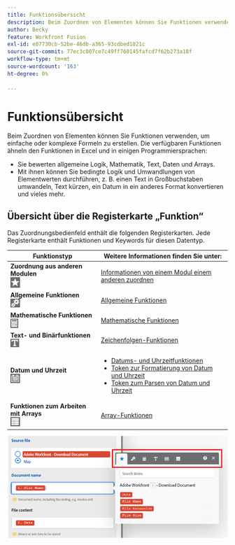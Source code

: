 ```yaml
---
title: Funktionsübersicht
description: Beim Zuordnen von Elementen können Sie Funktionen verwenden, um einfache oder komplexe Formeln zu erstellen.
author: Becky
feature: Workfront Fusion
exl-id: e07730cb-52be-46db-a365-93cdbed1021c
source-git-commit: 77ec3c007ce7c49ff760145fafcd7f62b273a18f
workflow-type: tm+mt
source-wordcount: '163'
ht-degree: 0%

---
```


# Funktionsübersicht

Beim Zuordnen von Elementen können Sie Funktionen verwenden, um einfache oder komplexe Formeln zu erstellen. Die verfügbaren Funktionen ähneln den Funktionen in Excel und in einigen Programmiersprachen:

* Sie bewerten allgemeine Logik, Mathematik, Text, Daten und Arrays.
* Mit ihnen können Sie bedingte Logik und Umwandlungen von Elementwerten durchführen, z. B. einen Text in Großbuchstaben umwandeln, Text kürzen, ein Datum in ein anderes Format konvertieren und vieles mehr.

## Übersicht über die Registerkarte „Funktion“

Das Zuordnungsbedienfeld enthält die folgenden Registerkarten. Jede Registerkarte enthält Funktionen und Keywords für diesen Datentyp.

| Funktionstyp | Weitere Informationen finden Sie unter: |
|---|---|
| **Zuordnung aus anderen Modulen**<br>![](assets/toolbar-icon-functions-you-map-from-other-modules.png) | [Informationen von einem Modul einem anderen zuordnen](/help/workfront-fusion/create-scenarios/map-data/map-data-from-one-to-another.md) |
| **Allgemeine Funktionen**<br>![](assets/toolbar-icon-general-function.png) | [Allgemeine Funktionen](/help/workfront-fusion/references/mapping-panel/functions/general-functions.md) |
| **Mathematische Funktionen**<br>![](assets/toolbar-icon-math-functions.png) | [Mathematische Funktionen](/help/workfront-fusion/references/mapping-panel/functions/math-functions.md) |
| **Text- und Binärfunktionen**<br>![](assets/toolbar-icon-text&binary-functions.png) | [Zeichenfolgen-Funktionen](/help/workfront-fusion/references/mapping-panel/functions/string-functions.md) |
| **Datum und Uhrzeit** <br> ![](assets/toolbar-icon-date&time-functions.png) | <ul><li>[Datums- und Uhrzeitfunktionen](/help/workfront-fusion/references/mapping-panel/functions/date-and-time-functions.md)</li><li>[Token zur Formatierung von Datum und Uhrzeit](/help/workfront-fusion/references/mapping-panel/functions/tokens-for-date-and-time-formatting.md)</li><li> [Token zum Parsen von Datum und Uhrzeit](/help/workfront-fusion/references/mapping-panel/functions/tokens-for-date-and-time-parsing.md)</li></ul> |
| **Funktionen zum Arbeiten mit Arrays**<br> ![](assets/toolbar-icon-functions-for-arrays.png) | [Array-Funktionen](/help/workfront-fusion/references/mapping-panel/functions/array-functions.md) |

![](assets/functions-toolbar-350x189.png)
